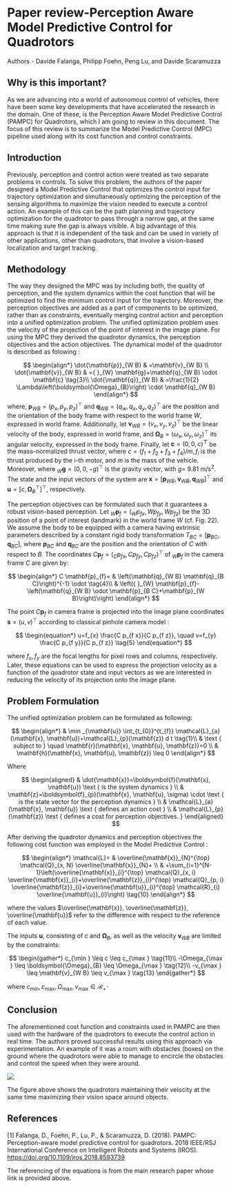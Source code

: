 # Paper review-Perception Aware Model Predictive Control for Quadrotors 

Authors - Davide Falanga, Philipp Foehn, Peng Lu, and Davide Scaramuzza

## Why is this important?

As we are advancing into a world of autonomous control of vehicles, there have been some key developments that have accelerated the research in the domain. One of these, is the Perception Aware Model Predictive Control (PAMPC) for Quadrotors, which I am going to review in this document. The focus of this review is to summarize the Model Predictive Control (MPC) pipeline used along with its cost function and control constraints.

## Introduction

Previously, perception and control action were treated as two separate problems in controls. To solve this problem, the authors of the paper designed a Model Predictive Control that optimizes the control input for trajectory optimization and simultaneously optimizing the perception of the sensing algorithms to maximize the vision needed to execute a control action. An example of this can be the path planning and trajectory optimization for the quadrotor to pass through a narrow gap, at the same time making sure the gap is always visible. A big advantage of this approach is that it is independent of the task and can be used in variety of other applications, other than quadrotors, that involve a vision-based localization and target tracking.

## Methodology

The way they designed the MPC was by including both, the quality of perception, and the system dynamics within the cost function that will be optimized to find the minimum control input for the trajectory. Moreover, the perception objectives are added as a part of components to be optimized, rather than as constraints, eventually merging control action and perception into a unified optimization problem. The unified optimization problem uses the velocity of the projection of the point of interest in the image plane. For using the MPC they derived the quadrotor dynamics, the perception objectives and the action objectives. The dynamical model of the quadrotor is described as folowing : 

$$
\begin{align*}
\dot{\mathbf{p}}_{W B} & =\mathbf{v}_{W B} \\
\dot{\mathbf{v}}_{W B} & ={ }_{W} \mathbf{g}+\mathbf{q}_{W B} \odot \mathbf{c}  \tag{3}\\
\dot{\mathbf{q}}_{W B} & =\frac{1}{2} \Lambda\left(\boldsymbol{\Omega}_{B}\right) \cdot \mathbf{q}_{W B}
\end{align*}
$$
where, 
$\mathbf{p}_{W B}=\left(p_{x}, p_{y}, p_{z}\right)^{\top}$ and $\mathbf{q}_{W B}=\left(q_{w}, q_{x}, q_{y}, q_{z}\right)^{\top}$ are the position and the orientation of the body frame with respect to the world frame $W$, expressed in world frame. Additionally, let $\mathbf{v}_{W B}=\left(v_{x}, v_{y}, v_{z}\right)^{\top}$ be the linear velocity of the body, expressed in world frame, and $\boldsymbol{\Omega}_{B}=\left(\omega_{x}, \omega_{y}, \omega_{z}\right)^{\top}$ its angular velocity, expressed in the body frame. Finally, let $\mathbf{c}=(0,0, c)^{\boldsymbol{\top}}$ be the mass-normalized thrust vector, where $c=\left(f_{1}+f_{2}+f_{3}+f_{4}\right) / m, f_{i}$ is the thrust produced by the i-th motor, and $m$ is the mass of the vehicle. Moreover, where ${ }_{W} \mathbf{g}=(0,0,-g)^{\top}$ is the gravity vector, with $g=$ $9.81 \mathrm{~m} / \mathrm{s}^{2}$. The state and the input vectors of the system are $\mathbf{x}=\left[\mathbf{p}_{W B}, \mathbf{v}_{W B}, \mathbf{q}_{W B}\right]^{\top}$ and $\mathbf{u}=\left[c, \boldsymbol{\Omega}_{B}^{\top}\right]^{\top}$, respectively.

The perception objectives can be formulated such that it guarantees a robust vision-based perception. Let ${ }_{W} \mathbf{p}_{f}=\left({ }_{W} p_{f x}, W p_{f y}, W p_{f z}\right)$ be the 3D position of a point of interest (landmark) in the world frame $W$ (cf. Fig. 22). We assume the body to be equipped with a camera having extrinsic parameters described by a constant rigid body transformation $T_{B C}=\left[\mathbf{p}_{B C}, \mathbf{q}_{B C}\right]$, where $\mathbf{p}_{B C}$ and $\mathbf{q}_{B C}$ are the position and the orientation of $C$ with respect to $B$. The coordinates $C \mathbf{p}_{f}=\left({ }_{C} p_{f x}, C p_{f y}, C p_{f z}\right)^{\top}$ of ${ }_{W} \mathbf{p}_{f}$ in the camera frame $C$ are given by:

$$
\begin{align*}
C \mathbf{p}_{f}= & \left(\mathbf{q}_{W B} \mathbf{q}_{B C}\right)^{-1} \odot  \tag{4}\\
& \left({ }_{W} \mathbf{p}_{f}-\left(\mathbf{q}_{W B} \odot \mathbf{p}_{B C}+\mathbf{p}_{W B}\right)\right)
\end{align*}
$$

The point $C \mathbf{p}_{f}$ in camera frame is projected into the image plane coordinates $\mathbf{s}=(u, v)^{\top}$ according to classical pinhole camera model :

$$
\begin{equation*}
u=f_{x} \frac{C p_{f x}}{C p_{f z}}, \quad v=f_{y} \frac{C p_{f y}}{C p_{f z}} \tag{5}
\end{equation*}
$$

where $f_{x}, f_{y}$ are the focal lengths for pixel rows and columns, respectively.
Later, these equations can be used to express the projection velocity as a function of the quadrotor state and input vectors as we are interested in reducing the velocity of its projection onto the image plane. 

## Problem Formulation

The unified optimization problem can be formulated as following:

$$
\begin{align*}
& \min _{\mathbf{u}} \int_{t_{0}}^{t_{f}} \mathcal{L}_{a}(\mathbf{x}, \mathbf{u})+\mathcal{L}_{p}(\mathbf{z}) d t  \tag{1}\\
& \text { subject to } \quad \mathbf{r}(\mathbf{x}, \mathbf{u}, \mathbf{z})=0 \\
& \mathbf{h}(\mathbf{x}, \mathbf{u}, \mathbf{z}) \leq 0
\end{align*}
$$

Where

$$
\begin{aligned}
& \dot{\mathbf{x}}=\boldsymbol{f}(\mathbf{x}, \mathbf{u}) \text { is the system dynamics } \\
& \mathbf{z}=\boldsymbol{f}_{p}(\mathbf{x}, \mathbf{u}, \sigma) \cdot \text { is the state vector for the perception dynamics } \\
& \mathcal{L}_{a}(\mathbf{x}, \mathbf{u}) \text { defines an action cost } \\
& \mathcal{L}_{p}(\mathbf{z}) \text { defines a cost for perception objectives. }
\end{aligned}
$$

After deriving the quadrotor dynamics and perception objectives the following cost function was employed in the Model Predictive Control :

$$
\begin{align*}
\mathcal{L}= & \overline{\mathbf{x}}_{N}^{\top} \mathcal{Q}_{x, N} \overline{\mathbf{x}}_{N}+ \\
& +\sum_{i=1}^{N-1}\left(\overline{\mathbf{x}}_{i}^{\top} \mathcal{Q}_{x, i} \overline{\mathbf{x}}_{i}+\overline{\mathbf{z}}_{i}^{\top} \mathcal{Q}_{p, i} \overline{\mathbf{z}}_{i}+\overline{\mathbf{u}}_{i}^{\top} \mathcal{R}_{i} \overline{\mathbf{u}}_{i}\right) \tag{10}
\end{align*}
$$

where the values  $\overline{\mathbf{x}}, \overline{\mathbf{z}}, \overline{\mathbf{u}}$ refer to the difference with respect to the reference of each value.

The inputs $\mathbf{u}$, consisting of $c$ and $\boldsymbol{\Omega}_{B}$, as well as the velocity $\mathbf{v}_{W B}$ are limited by the constraints:

$$
\begin{gather*}
c_{\min } \leq c \leq c_{\max }  \tag{11}\\
-\Omega_{\max } \leq \boldsymbol{\Omega}_{B} \leq \Omega_{\max }  \tag{12}\\
-v_{\max } \leq \mathbf{v}_{W B} \leq v_{\max } \tag{13}
\end{gather*}
$$

where $c_{\min }, c_{\max }, \Omega_{\max }, v_{\max } \in \mathcal{R}_{+} \cdot$

## Conclusion

The aforementioned cost function and constraints used in PAMPC are then used with the hardware of the quadrotors to execute the control action in real time. The authors proved successful results using this approach via experimentation. An example of it was a room with
obstacles (boxes) on the ground where the quadrotors were able to manage to encircle the obstacles and control the speed when they were around.

![](https://cdn.mathpix.com/cropped/2024_05_09_879380217ac9dd082806g-3.jpg?height=835&width=1645&top_left_y=396&top_left_x=240)

The figure above shows the quadrotors maintaining their velocity at the same time maximizing their vision space around objects.

## References

[1] Falanga, D., Foehn, P., Lu, P., \& Scaramuzza, D. (2018). PAMPC: Perception-aware model predictive control for quadrotors. 2018 IEEE/RSJ International Conference on Intelligent Robots and Systems (IROS). https://doi.org/10.1109/iros.2018.8593739 

The referencing of the equations is from the main research paper whose link is provided above. 

